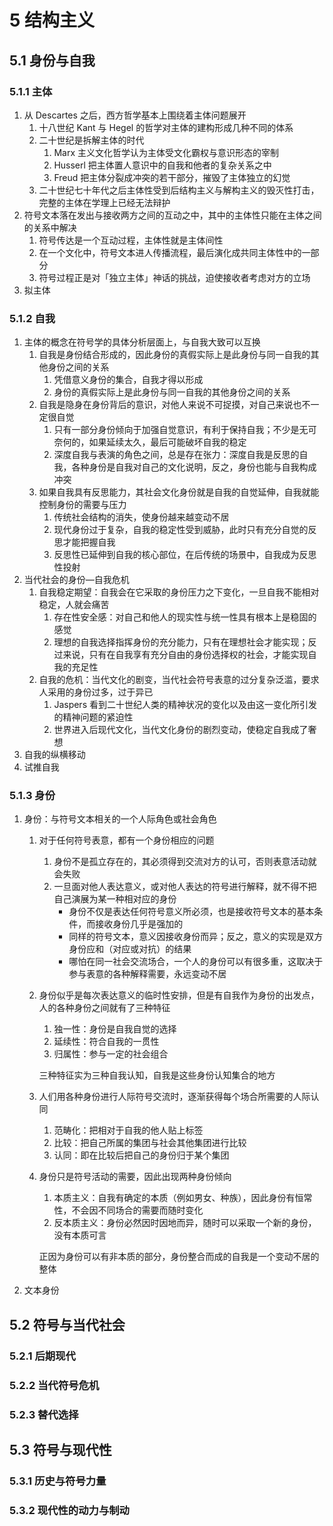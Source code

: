 # 5 结构主义

## 5.1 身份与自我
### 5.1.1 主体
1. 从 $\text{Descartes}$ 之后，西方哲学基本上围绕着主体问题展开
    1. 十八世纪 $\text{Kant}$ 与 $\text{Hegel}$ 的哲学对主体的建构形成几种不同的体系
    2. 二十世纪是拆解主体的时代
        1. $\text{Marx}$ 主义文化哲学认为主体受文化霸权与意识形态的宰制
        2. $\text{Husserl}$ 把主体置人意识中的自我和他者的复杂关系之中
        3. $\text{Freud}$ 把主体分裂成冲突的若干部分，摧毁了主体独立的幻觉
    3. 二十世纪七十年代之后主体性受到后结构主义与解构主义的毁灭性打击，完整的主体在学理上已经无法辩护
2. 符号文本落在发出与接收两方之间的互动之中，其中的主体性只能在主体之间的关系中解决
    1. 符号传达是一个互动过程，主体性就是主体间性
    2. 在一个文化中，符号文本进人传播流程，最后演化成共同主体性中的一部分
    3. 符号过程正是对「独立主体」神话的挑战，迫使接收者考虑对方的立场
3. 拟主体

### 5.1.2 自我
1. 主体的概念在符号学的具体分析层面上，与自我大致可以互换
    1. 自我是身份结合形成的，因此身份的真假实际上是此身份与同一自我的其他身份之间的关系
        1. 凭借意义身份的集合，自我才得以形成
        2. 身份的真假实际上是此身份与同一自我的其他身份之间的关系
    2. 自我是隐身在身份背后的意识，对他人来说不可捉摸，对自己来说也不一定很自觉
        1. 只有一部分身份倾向于加强自觉意识，有利于保持自我；不少是无可奈何的，如果延续太久，最后可能破坏自我的稳定
        2. 深度自我与表演的角色之间，总是存在张力：深度自我是反思的自我，各种身份是自我对自己的文化说明，反之，身份也能与自我构成冲突
    3. 如果自我具有反思能力，其社会文化身份就是自我的自觉延伸，自我就能控制身份的需要与压力
        1. 传统社会结构的消失，使身份越来越变动不居
        2. 现代身份过于复杂，自我的稳定性受到威胁，此时只有充分自觉的反思才能把握自我
        3. 反思性已延伸到自我的核心部位，在后传统的场景中，自我成为反思性投射
2. 当代社会的身份—自我危机
    1. 自我稳定期望：自我会在它采取的身份压力之下变化，一旦自我不能相对稳定，人就会痛苦
        1. 存在性安全感：对自己和他人的现实性与统一性具有根本上是稳固的感觉
        2. 理想的自我选择指挥身份的充分能力，只有在理想社会才能实现；反过来说，只有在自我享有充分自由的身份选择权的社会，才能实现自我的充足性
    2. 自我的危机：当代文化的剧变，当代社会符号表意的过分复杂泛滥，要求人采用的身份过多，过于异已
        1. $\text{Jaspers}$ 看到二十世纪人类的精神状况的变化以及由这一变化所引发的精神问题的紧迫性
        2. 世界进入后现代文化，当代文化身份的剧烈变动，使稳定自我成了奢想
3. 自我的纵横移动
4. 试推自我

### 5.1.3 身份
1. 身份：与符号文本相关的一个人际角色或社会角色
    1. 对于任何符号表意，都有一个身份相应的问题
        1. 身份不是孤立存在的，其必须得到交流对方的认可，否则表意活动就会失败
        2. 一旦面对他人表达意义，或对他人表达的符号进行解释，就不得不把自己演展为某一种相对应的身份
            - 身份不仅是表达任何符号意义所必须，也是接收符号文本的基本条件，而接收身份几乎是强加的
            - 同样的符号文本，意义因接收身份而异；反之，意义的实现是双方身份应和（对应或对抗）的结果
            - 哪怕在同一社会交流场合，一个人的身份可以有很多重，这取决于参与表意的各种解释需要，永远变动不居
    2. 身份似乎是每次表达意义的临时性安排，但是有自我作为身份的出发点，人的各种身份之间就有了三种特征
        1. 独一性：身份是自我自觉的选择
        2. 延续性：符合自我的一贯性
        3. 归属性：参与一定的社会组合

        三种特征实为三种自我认知，自我是这些身份认知集合的地方

    3. 人们用各种身份进行人际符号交流时，逐渐获得每个场合所需要的人际认同
        1. 范畴化：把相对于自我的他人贴上标签
        2. 比较：把自己所属的集团与社会其他集团进行比较
        3. 认同：即在比较后把自己的身份归于某个集团
    4. 身份只是符号活动的需要，因此出现两种身份倾向
        1. 本质主义：自我有确定的本质（例如男女、种族），因此身份有恒常性，不会因不同场合的需要而随时变化
        2. 反本质主义：身份必然因时因地而异，随时可以采取一个新的身份，没有本质可言

        正因为身份可以有非本质的部分，身份整合而成的自我是一个变动不居的整体

2. 文本身份

## 5.2 符号与当代社会
### 5.2.1 后期现代

### 5.2.2 当代符号危机

### 5.2.3 替代选择

## 5.3 符号与现代性
### 5.3.1 历史与符号力量

### 5.3.2 现代性的动力与制动
